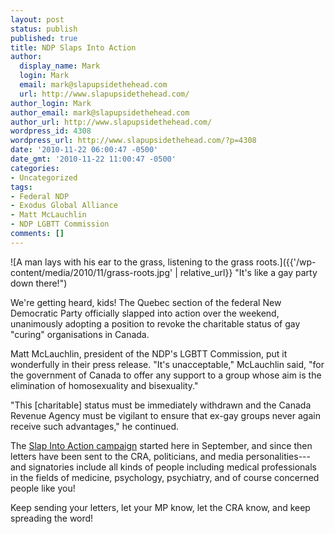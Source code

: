```yaml
---
layout: post
status: publish
published: true
title: NDP Slaps Into Action
author:
  display_name: Mark
  login: Mark
  email: mark@slapupsidethehead.com
  url: http://www.slapupsidethehead.com/
author_login: Mark
author_email: mark@slapupsidethehead.com
author_url: http://www.slapupsidethehead.com/
wordpress_id: 4308
wordpress_url: http://www.slapupsidethehead.com/?p=4308
date: '2010-11-22 06:00:47 -0500'
date_gmt: '2010-11-22 11:00:47 -0500'
categories:
- Uncategorized
tags:
- Federal NDP
- Exodus Global Alliance
- Matt McLauchlin
- NDP LGBTT Commission
comments: []
---
```

![A man lays with his ear to the grass, listening to the grass roots.]({{'/wp-content/media/2010/11/grass-roots.jpg' | relative_url}} "It's like a gay party down there!")

We're getting heard, kids! The Quebec section of the federal New Democratic Party officially slapped into action over the weekend, unanimously adopting a position to revoke the charitable status of gay "curing" organisations in Canada.

Matt McLauchlin, president of the NDP's LGBTT Commission, put it wonderfully in their press release. "It's unacceptable," McLauchlin said, "for the government of Canada to offer any support to a group whose aim is the elimination of homosexuality and bisexuality."

"This [charitable] status must be immediately withdrawn and the Canada Revenue Agency must be vigilant to ensure that ex-gay groups never again receive such advantages," he continued.

The [Slap Into Action campaign](http://www.slapupsidethehead.com/action/ "Slap into Action!") started here in September, and since then letters have been sent to the CRA, politicians, and media personalities---and signatories include all kinds of people including medical professionals in the fields of medicine, psychology, psychiatry, and of course concerned people like you!

Keep sending your letters, let your MP know, let the CRA know, and keep spreading the word!


